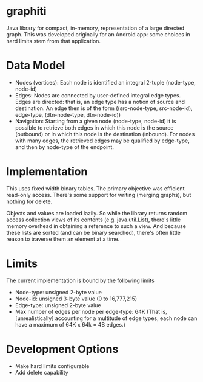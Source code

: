 # graphiti

Java library for compact, in-memory, representation of a large directed graph. This was developed originally for an Android app: some choices in hard limits stem from that application. 

# Data Model

* Nodes (vertices): Each node is identified an integral 2-tuple (node-type, node-id)
* Edges: Nodes are connected by user-defined integral edge types. Edges are directed: that is, an edge type has a notion of source and destination. An edge then is of the form ((src-node-type, src-node-id), edge-type, (dtn-node-type, dtn-node-id))
* Navigation: Starting from a given node (node-type, node-id) it is possible to retrieve both edges in which this node is the source (outbound) or in which this node is the destination (inbound). For nodes with many edges, the retrieved edges may be qualified by edge-type, and then by node-type of the endpoint.

# Implementation

This uses fixed width binary tables. The primary objective was efficient read-only access. There's some support for writing (merging graphs), but nothing for delete.

Objects and values are loaded lazily. So while the library returns random access collection views of its contents (e.g. java.util.List), there's little memory overhead in obtaining a reference to such a view. And because these lists are sorted (and can be binary searched), there's often little reason to traverse them an element at a time.

# Limits

The current implementation is bound by the following limits

* Node-type: unsigned 2-byte value
* Node-id: unsigned 3-byte value (0 to 16,777,215)
* Edge-type: unsigned 2-byte value
* Max number of edges per node per edge-type: 64K
  (That is, [unrealistically] accounting for a multitude of edge types, each node can have a maximum of 64K x 64k = 4B edges.)

# Development Options

* Make hard limits configurable
* Add delete capability

